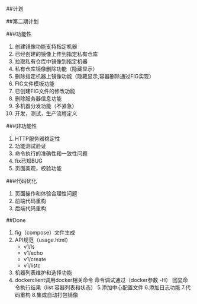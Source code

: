 ##计划

##第二期计划

###功能性

1. 创建镜像功能支持指定机器
2. 已经创建的镜像上传到指定私有仓库
3. 拉取私有仓库中镜像到指定机器
4. 私有仓库镜像删除功能（隐藏显示）
5. 删除指定机器上镜像功能（隐藏显示,容器删除通过FIG实现）
6. FIG文件模板功能
7. 已创建FIG文件的修改功能
8. 删除服务器信息功能
9. 多机器分发功能（不紧急）
10. 开发，测试，生产流程定义

###非功能性

1. HTTP服务器稳定性
2. 功能测试验证
3. 命令执行的准确性和一致性问题
4. fix已知BUG
5. 页面美观，校验功能

###代码优化
1. 页面操作和体验合理性问题
2. 前端代码重构
3. 后端代码重构

##Done

1. fig（compose）文件生成
2. API规范（usage.html）
	- v1/ls
	- v1/echo
	- v1/create
	- v1/listc
3. 机器列表维护和选择功能
4. dockerclient调用docker相关命令
	命令调试通过（docker参数 -H）
	回显命令执行结果（list 容器列表和状态）
5.添加中心配置文件
6.添加日志功能
7.代码重构
8.集成自动打包镜像